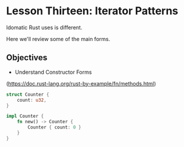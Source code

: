 # Lesson Thirteen: Iterator Patterns 

Idomatic Rust uses 
is different.

Here we'll review some of the main forms.

## Objectives 
- Understand Constructor Forms 

(https://doc.rust-lang.org/rust-by-example/fn/methods.html)


```rust
struct Counter {
    count: u32,
}

impl Counter {
    fn new() -> Counter {
        Counter { count: 0 }
    }
}
```

